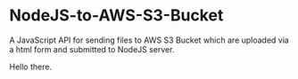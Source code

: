 # NodeJS-to-AWS-S3-Bucket
A JavaScript API for sending files to AWS S3 Bucket which are uploaded via a html form and submitted to NodeJS server.

Hello there.
